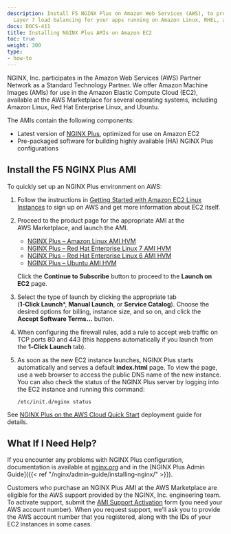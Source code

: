 ```yaml
---
description: Install F5 NGINX Plus on Amazon Web Services (AWS), to provide sophisticated
  Layer 7 load balancing for your apps running on Amazon Linux, RHEL, and Ubuntu.
docs: DOCS-411
title: Installing NGINX Plus AMIs on Amazon EC2
toc: true
weight: 300
type:
- how-to
---
```


NGINX, Inc. participates in the Amazon Web Services (AWS) Partner Network as a Standard Technology Partner. We offer Amazon Machine Images (AMIs) for use in the Amazon Elastic Compute Cloud (EC2), available at the AWS Marketplace for several operating systems, including Amazon Linux, Red Hat Enterprise Linux, and Ubuntu.

The AMIs contain the following components:

- Latest version of [NGINX Plus](https://www.f5.com/products/nginx/nginx-plus), optimized for use on Amazon EC2
- Pre-packaged software for building highly available (HA) NGINX Plus configurations

## Install the F5 NGINX Plus AMI

To quickly set up an NGINX Plus environment on AWS:

1. Follow the instructions in [Getting Started with Amazon EC2 Linux Instances](http://docs.aws.amazon.com/AWSEC2/latest/UserGuide/EC2_GetStarted.html) to sign up on AWS and get more information about EC2 itself.
2. Proceed to the product page for the appropriate AMI at the AWS Marketplace, and launch the AMI.

    - [NGINX Plus – Amazon Linux AMI HVM](https://aws.amazon.com/marketplace/seller-profile?id=741df81b-dfdc-4d36-b8da-945ea66b522c)
    - [NGINX Plus – Red Hat Enterprise Linux 7 AMI HVM](https://aws.amazon.com/marketplace/seller-profile?id=741df81b-dfdc-4d36-b8da-945ea66b522c)
    - [NGINX Plus – Red Hat Enterprise Linux 6 AMI HVM](https://aws.amazon.com/marketplace/seller-profile?id=741df81b-dfdc-4d36-b8da-945ea66b522c)
    - [NGINX Plus – Ubuntu AMI HVM](https://aws.amazon.com/marketplace/seller-profile?id=741df81b-dfdc-4d36-b8da-945ea66b522c)

    Click the **Continue to Subscribe** button to proceed to the **Launch on EC2** page.

3. Select the type of launch by clicking the appropriate tab (**1&#8209;Click&nbsp;Launch***, **Manual Launch**, or **Service Catalog**). Choose the desired options for billing, instance size, and so on, and click the **Accept&nbsp;Software&nbsp;Terms…** button.
4. When configuring the firewall rules, add a rule to accept web traffic on TCP ports 80 and 443 (this happens automatically if you launch from the **1&#8209;Click&nbsp;Launch** tab).
5. As soon as the new EC2 instance launches, NGINX Plus starts automatically and serves a default **index.html** page. To view the page, use a web browser to access the public DNS name of the new instance. You can also check the status of the NGINX Plus server by logging into the EC2 instance and running this command:

	```nginx
	/etc/init.d/nginx status
	```

See [NGINX Plus on the AWS Cloud Quick Start](https://aws.amazon.com/quickstart/architecture/nginx-plus/) deployment guide for details.

## What If I Need Help?

If you encounter any problems with NGINX Plus configuration, documentation is available at [nginx.org](https://nginx.org/en/docs/) and in the [NGINX Plus Admin Guide]({{< ref "/nginx/admin-guide/installing-nginx/" >}}).

Customers who purchase an NGINX Plus AMI at the AWS Marketplace are eligible for the AWS support provided by the NGINX, Inc. engineering team. To activate support, submit the [AMI Support Activation](https://www.nginx.com/ami-support-activation/) form (you need your AWS account number). When you request support, we’ll ask you to provide the AWS account number that you registered, along with the IDs of your EC2 instances in some cases.
